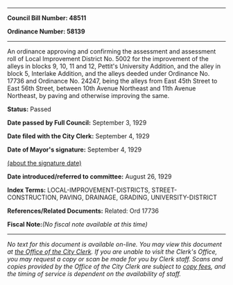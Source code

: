 

********

**Council Bill Number: 48511**
   
**Ordinance Number: 58139**
********

 An ordinance approving and confirming the assessment and assessment roll of Local Improvement District No. 5002 for the improvement of the alleys in blocks 9, 10, 11 and 12, Pettit's University Addition, and the alley in block 5, Interlake Addition, and the alleys deeded under Ordinance No. 17736 and Ordinance No. 24247, being the alleys from East 45th Street to East 56th Street, between 10th Avenue Northeast and 11th Avenue Northeast, by paving and otherwise improving the same.

**Status:** Passed
   
**Date passed by Full Council:** September 3, 1929
   
**Date filed with the City Clerk:** September 4, 1929
   
**Date of Mayor's signature:** September 4, 1929
   
[(about the signature date)](/~public/approvaldate.htm)
   
   
   
**Date introduced/referred to committee:** August 26, 1929
   
   
**Index Terms:** LOCAL-IMPROVEMENT-DISTRICTS, STREET-CONSTRUCTION, PAVING, DRAINAGE, GRADING, UNIVERSITY-DISTRICT

**References/Related Documents:** Related: Ord 17736

**Fiscal Note:**_(No fiscal note available at this time)_
********

_No text for this document is available on-line. You may view this document at [the Office of the City Clerk](http://www.seattle.gov/leg/clerk/contactUs.htm). If you are unable to visit the Clerk's Office, you may request a copy or scan be made for you by Clerk staff. Scans and copies provided by the Office of the City Clerk are subject to [copy fees](http://clerk.seattle.gov/~public/clerkfees.htm), and the timing of service is dependent on the availability of staff._


